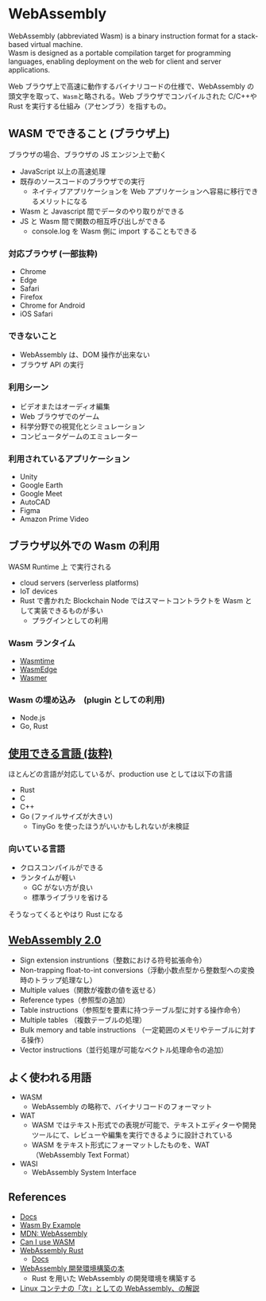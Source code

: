 # WebAssembly

WebAssembly (abbreviated Wasm) is a binary instruction format for a stack-based virtual machine.  
Wasm is designed as a portable compilation target for programming languages, enabling deployment on the web for client and server applications.

Web ブラウザ上で高速に動作するバイナリコードの仕様で、WebAssembly の頭文字を取って、`Wasm`と略される。Web ブラウザでコンパイルされた C/C++や Rust を実行する仕組み（アセンブラ）を指すもの。

## WASM でできること (ブラウザ上)

ブラウザの場合、ブラウザの JS エンジン上で動く

- JavaScript 以上の高速処理
- 既存のソースコードのブラウザでの実行
  - ネイティブアプリケーションを Web アプリケーションへ容易に移行できるメリットになる
- Wasm と Javascript 間でデータのやり取りができる
- JS と Wasm 間で関数の相互呼び出しができる
  - console.log を Wasm 側に import することもできる

### 対応ブラウザ (一部抜粋)

- Chrome
- Edge
- Safari
- Firefox
- Chrome for Android
- iOS Safari

### できないこと

- WebAssembly は、DOM 操作が出来ない
- ブラウザ API の実行

### 利用シーン

- ビデオまたはオーディオ編集
- Web ブラウザでのゲーム
- 科学分野での視覚化とシミュレーション
- コンピュータゲームのエミュレーター

### 利用されているアプリケーション

- Unity
- Google Earth
- Google Meet
- AutoCAD
- Figma
- Amazon Prime Video

## ブラウザ以外での Wasm の利用

WASM Runtime 上 で実行される

- cloud servers (serverless platforms)
- IoT devices
- Rust で書かれた Blockchain Node ではスマートコントラクトを Wasm として実装できるものが多い
  - プラグインとしての利用

### Wasm ランタイム

- [Wasmtime](https://wasmtime.dev/)
- [WasmEdge](https://wasmedge.org/)
- [Wasmer](https://wasmer.io/)

### Wasm の埋め込み　(plugin としての利用)

- Node.js
- Go, Rust

## [使用できる言語 (抜粋)](https://github.com/appcypher/awesome-wasm-langs)

ほとんどの言語が対応しているが、production use としては以下の言語

- Rust
- C
- C++
- Go (ファイルサイズが大きい)
  - TinyGo を使ったほうがいいかもしれないが未検証

### 向いている言語

- クロスコンパイルができる
- ランタイムが軽い
  - GC がない方が良い
  - 標準ライブラリを省ける

そうなってくるとやはり Rust になる

## [WebAssembly 2.0](https://webassembly.github.io/spec/core/)

- Sign extension instruntions（整数における符号拡張命令）
- Non-trapping float-to-int conversions（浮動小数点型から整数型への変換時のトラップ処理なし）
- Multiple values（関数が複数の値を返せる）
- Reference types（参照型の追加）
- Table instructions（参照型を要素に持つテーブル型に対する操作命令）
- Multiple tables （複数テーブルの処理）
- Bulk memory and table instructions （一定範囲のメモリやテーブルに対する操作）
- Vector instructions（並行処理が可能なベクトル処理命令の追加）

## よく使われる用語

- WASM
  - WebAssembly の略称で、バイナリコードのフォーマット
- WAT
  - WASM ではテキスト形式での表現が可能で、テキストエディターや開発ツールにて、レビューや編集を実行できるように設計されている
  - WASM をテキスト形式にフォーマットしたものを、WAT（WebAssembly Text Format）
- WASI
  - WebAssembly System Interface

## References

- [Docs](https://webassembly.org/)
- [Wasm By Example](https://wasmbyexample.dev/home.en-us.html)
- [MDN: WebAssembly](https://developer.mozilla.org/en-US/docs/WebAssembly)
- [Can I use WASM](https://caniuse.com/wasm)
- [Web­Assembly Rust](https://www.rust-lang.org/ja/what/wasm)
  - [Docs](https://rustwasm.github.io/docs/book/)
- [WebAssembly 開発環境構築の本](https://wasm-dev-book.netlify.app/)
  - Rust を用いた WebAssembly の開発環境を構築する
- [Linux コンテナの「次」としての WebAssembly、の解説](https://zenn.dev/koduki/articles/9f86d03cd703c4)
